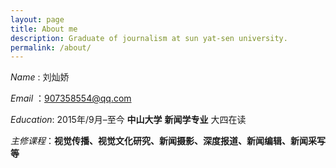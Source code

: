 ```yaml
---
layout: page
title: About me
description: Graduate of journalism at sun yat-sen university.
permalink: /about/
---
```


*Name* 	: 刘灿娇

*Email* ：<907358554@qq.com>

*Education*:
2015年/9月–至今 **中山大学** **新闻学专业** 大四在读

*主修课程*：**视觉传播、视觉文化研究、新闻摄影、深度报道、新闻编辑、新闻采写等**